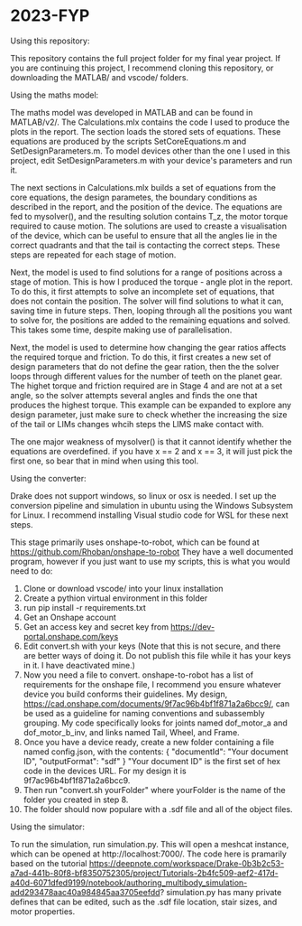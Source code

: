 # 2023-FYP

Using this repository:

This repository contains the full project folder for my final year project. If you are continuing this project, I recommend cloning this repository, or downloading the MATLAB/ and vscode/ folders.

Using the maths model:

The maths model was developed in MATLAB and can be found in MATLAB/v2/. The Calculations.mlx contains the code I used to produce the plots in the report. The section loads the stored sets of equations. These equations are produced by the scripts SetCoreEquations.m and SetDesignParameters.m. 
To model devices other than the one I used in this project, edit SetDesignParameters.m with your device's parameters and run it.

The next sections in Calculations.mlx builds a set of equations from the core equations, the design parametes, the boundary conditions as described in the report, and the position of the device. The equations are fed to mysolver(), and the resulting solution contains T_z, the motor torque required to cause motion. 
The solutions are used to creaste a visualisation of the device, which can be useful to ensure that all the angles lie in the correct quadrants and that the tail is contacting the correct steps. These steps are repeated for each stage of motion.

Next, the model is used to find solutions for a range of positions across a stage of motion. This is how I produced the torque - angle plot in the report. To do this, it first attempts to solve an incomplete set of equations, that does not contain the position. The solver will find solutions to what it can, saving time in future steps. 
Then, looping through all the positions you want to solve for, the positions are added to the remaining equations and solved. This takes some time, despite making use of parallelisation.

Next, the model is used to determine how changing the gear ratios affects the required torque and friction. To do this, it first creates a new set of design parameters that do not define the gear ration, then the the solver loops through different values for the number of teeth on the planet gear. The highet torque and friction required are in Stage 4 and are not at a set angle, so the solver attempts several angles and finds the one that produces the highest torque.
This example can be expanded to explore any design parameter, just make sure to check whether the increasing the size of the tail or LIMs changes whcih steps the LIMS make contact with.

The one major weakness of mysolver() is that it cannot identify whether the equations are overdefined. if you have x == 2 and x == 3, it will just pick the first one, so bear that in mind when using this tool.

Using the converter:

Drake does not support windows, so linux or osx is needed. I set up the conversion pipeline and simulation in ubuntu using the Windows Subsystem for Linux. I recommend installing Visual studio code for WSL for these next steps.

This stage primarily uses onshape-to-robot, which can be found at https://github.com/Rhoban/onshape-to-robot
They have a well documented program, however if you just want to use my scripts, this is what you would need to do:
1. Clone or download vscode/ into your linux installation
2. Create a pythion virtual environment in this folder
3. run pip install -r requirements.txt
4. Get an Onshape account
5. Get an access key and secret key from https://dev-portal.onshape.com/keys
6. Edit convert.sh with your keys (Note that this is not secure, and there are better ways of doing it. Do not publish this file while it has your keys in it. I have deactivated mine.)
7. Now you need a file to convert. onshape-to-robot has a list of requirements for the onshape file, I recommend you ensure whatever device you build conforms their guidelines. My design, https://cad.onshape.com/documents/9f7ac96b4bf1f871a2a6bcc9/, can be used as a guideline for naming conventions and subassembly grouping. My code specifically looks for joints named dof_motor_a and dof_motor_b_inv, and links named Tail, Wheel, and Frame.
8. Once you have a device ready, create a new folder containing a file named config.json, with the contents:
   {
    "documentId": "Your document ID",
    "outputFormat": "sdf"
   }
   "Your document ID" is the first set of hex code in the devices URL. For my design it is 9f7ac96b4bf1f871a2a6bcc9.
9. Then run "convert.sh yourFolder" where yourFolder is the name of the folder you created in step 8.
10. The folder should now populare with a .sdf file and all of the object files.

Using the simulator:

To run the simulation, run simulation.py. This will open a meshcat instance, which can be opened at http://localhost:7000/. The code here is pramarily based on the tutorial https://deepnote.com/workspace/Drake-0b3b2c53-a7ad-441b-80f8-bf8350752305/project/Tutorials-2b4fc509-aef2-417d-a40d-6071dfed9199/notebook/authoring_multibody_simulation-add293478aac40a984845aa3705eefdd?
simulation.py has many private defines that can be edited, such as the .sdf file location, stair sizes, and motor properties.
